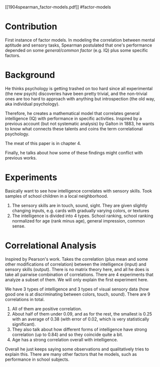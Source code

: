 [[1904spearman_factor-models.pdf]]
#factor-models

# Contribution
   
   First instance of factor models. In modeling the correlation between mental aptitude and sensory tasks, Spearman postulated that one's performance depended on some *general/common factor* (e.g. IQ) plus some specific factors. 

# Background 

   He thinks psychology is getting trashed on too hard since all experimental (the new psych) discoveries have been pretty trivial, and the non-trivial ones are too hard to approach with anything but introspection (the old way, aka individual psychology). 

   Therefore, he creates a mathematical model that correlates general intelligence (IQ) with performance in specific activities. Inspired by a previous account (but not systematic analysis) by Galton in 1883, he wants to know what connects these talents and coins the term correlational psychology. 

   The meat of this paper is in chapter 4. 

   Finally, he talks about how some of these findings might conflict with previous works. 

# Experiments 

   Basically want to see how intelligence correlates with sensory skills. Took samples of school children in a local neighborhood. 
   1. The sensory skills are in touch, sound, sight. They are given slightly changing inputs, e.g. cards with gradually varying colors, or textures 
   2. The intelligence is divided into 4 types. School ranking, school ranking normalized for age (rank minus age), general impression, common sense. 

# Correlational Analysis

   Inspired by Pearson's work. Takes the correlation (plus mean and some other modifications of correlation) between the intelligence (input) and sensory skills (output). There is no matrix theory here, and all he does is take all pairwise combination of correlations. There are 4 experiments that analyze a subset of them. We will only explain the first experiment here. 
   
   We have 3 types of intelligence and 3 types of visual sensory data (how good one is at discriminating between colors, touch, sound). There are 9 correlations in total. 
   1. All of them are positive correlation. 
   2. About half of them under $0.09$, and as for the rest, the smallest is 0.25 with an average of 0.38 (with error of 0.02, which is very statistically significant). 
   3. They also talk about how different forms of intelligence have strong correlation (up to 0.84) and so they coincide quite a bit.  
   4. Age has a strong correlation overall with intelligence. 

   Overall he just keeps saying some observations and qualitatively tries to explain this. There are many other factors that he models, such as performance in school subjects. 
